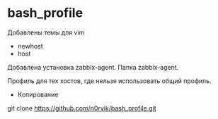 # bash_profile

Добавлены темы для vim

- newhost
- host

Добавлена установка zabbix-agent. Папка zabbix-agent.


Профиль для тех хостов, где нельзя использовать общий профиль.

- Копирование

git clone https://github.com/n0rvik/bash_profile.git